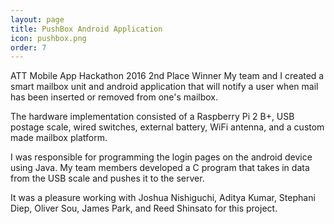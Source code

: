 ```yaml
---
layout: page
title: PushBox Android Application
icon: pushbox.png
order: 7
---
```


ATT Mobile App Hackathon 2016 2nd Place Winner
My team and I created a smart mailbox unit and android application that will notify a user when mail has been inserted or removed from one's mailbox.

The hardware implementation consisted of a Raspberry Pi 2 B+, USB postage scale, wired switches, external battery, WiFi antenna, and a custom made mailbox platform.

I was responsible for programming the login pages on the android device using Java. My team members developed a C program that takes in data from the USB scale and pushes it to the server.

It was a pleasure working with Joshua Nishiguchi, Aditya Kumar, Stephani Diep, Oliver Sou, James Park, and Reed Shinsato for this project.
